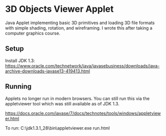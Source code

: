 3D Objects Viewer Applet
========================

Java Applet implementing basic 3D primitives and loading 3D file formats with simple shading, rotation, and wireframing.  I wrote this after taking a computer graphics course.

Setup
-----

Install JDK 1.3:
https://www.oracle.com/technetwork/java/javasebusiness/downloads/java-archive-downloads-javase13-419413.html

Running
-------

Applets no longer run in modern browsers.  You can still run this via the appletviewer tool which was still available as of JDK 1.3.

https://docs.oracle.com/javase/7/docs/technotes/tools/windows/appletviewer.html

To run:
C:\jdk1.3.1_28\bin\appletviewer.exe run.html
